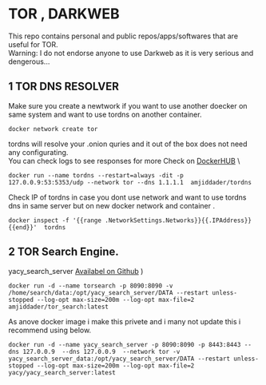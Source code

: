 # TOR , DARKWEB

This repo contains personal and public repos/apps/softwares that are useful for TOR. \
Warning: I do not endorse anyone to use Darkweb as it is very serious and dengerous...

## 1 TOR DNS RESOLVER 
Make sure you create a newtwork if you want to use another doecker on same system and want to use tordns on another container. 
```
docker network create tor
```
tordns will resolve your .onion quries and it out of the box does not need any configurating. \
You can check logs to see responses for more Check on [DockerHUB](https://hub.docker.com/repository/docker/amjiddader/tordns) \
```
docker run --name tordns --restart=always -dit -p 127.0.0.9:53:5353/udp --network tor --dns 1.1.1.1  amjiddader/tordns
```
Check IP of tordns in case you dont use network and want to use tordns dns in same server but on new docker network and container .
```
docker inspect -f '{{range .NetworkSettings.Networks}}{{.IPAddress}} {{end}}'  tordns
```

## 2 TOR Search Engine. 
yacy_search_server [Availabel on Github](https://github.com/yacy/yacy_search_server) ) 

```
docker run -d --name torsearch -p 8090:8090 -v /home/search/data:/opt/yacy_search_server/DATA --restart unless-stopped --log-opt max-size=200m --log-opt max-file=2 amjiddader/tor_search:latest
```
As anove docker image i make this privete and i many not update this i recommend using below.
```
docker run -d --name yacy_search_server -p 8090:8090 -p 8443:8443 --dns 127.0.0.9  --dns 127.0.0.9  --network tor -v yacy_search_server_data:/opt/yacy_search_server/DATA --restart unless-stopped --log-opt max-size=200m --log-opt max-file=2 yacy/yacy_search_server:latest
```
